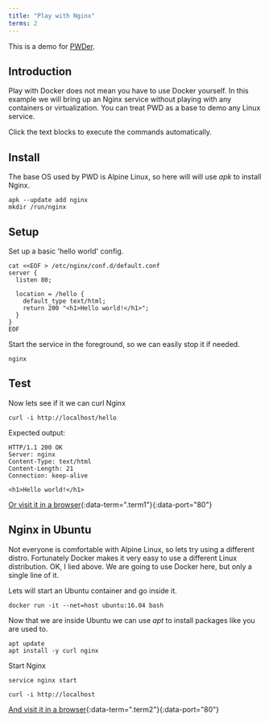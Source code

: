```yaml
---
title: "Play with Nginx"
terms: 2
---
```


This is a demo for [PWDer](http://github.com/jonocodes/pwder).

## Introduction

Play with Docker does not mean you have to use Docker yourself. In this example we will bring up an Nginx service without playing with any containers or virtualization. You can treat PWD as a base to demo any Linux service.

Click the text blocks to execute the commands automatically.

## Install

The base OS used by PWD is Alpine Linux, so here will will use *apk* to install Nginx.

```.term1
apk --update add nginx
mkdir /run/nginx
```

## Setup

Set up a basic 'hello world' config.

```.term1
cat <<EOF > /etc/nginx/conf.d/default.conf
server {
  listen 80;

  location = /hello {
    default_type text/html;
    return 200 "<h1>Hello world!</h1>";
  }
}
EOF
```

Start the service in the foreground, so we can easily stop it if needed.

```.term1
nginx
```

## Test

Now lets see if it we can curl Nginx
```.term1
curl -i http://localhost/hello
```

Expected output:
```
HTTP/1.1 200 OK
Server: nginx
Content-Type: text/html
Content-Length: 21
Connection: keep-alive

<h1>Hello world!</h1>
```

[Or visit it in a browser](/hello){:data-term=".term1"}{:data-port="80"}


## Nginx in Ubuntu

Not everyone is comfortable with Alpine Linux, so lets try using a different distro. Fortunately Docker makes it very easy to use a different Linux distribution. OK, I lied above. We are going to use Docker here, but only a single line of it.

Lets will start an Ubuntu container and go inside it.

```.term2
docker run -it --net=host ubuntu:16.04 bash
```

Now that we are inside Ubuntu we can use *apt* to install packages like you are used to.

```.term2
apt update
apt install -y curl nginx
```

Start Nginx

```.term2
service nginx start

curl -i http://localhost
```

[And visit it in a browser](/){:data-term=".term2"}{:data-port="80"}

